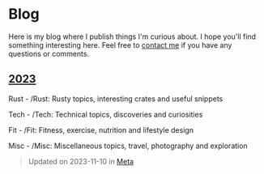 # Blog

Here is my blog where I publish things I'm curious about. I hope you'll find something interesting here.
Feel free to [contact me](../contact.md) if you have any questions or comments.

<!-- ![a](../barbell.svg) -->

## [2023](./2023/)

Rust - /Rust: Rusty topics, interesting crates and useful snippets

Tech - /Tech: Technical topics, discoveries and curiosities

Fit - /Fit: Fitness, exercise, nutrition and lifestyle design

Misc - /Misc: Miscellaneous topics, travel, photography and exploration

> Updated on <time datetime="2023-11-10">2023-11-10</time> in [Meta](categories.md#Meta) 